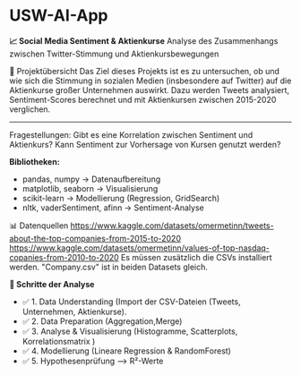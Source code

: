 # USW-AI-App

**📈 Social Media Sentiment & Aktienkurse**
Analyse des Zusammenhangs zwischen Twitter-Stimmung und Aktienkursbewegungen

📌 Projektübersicht
Das Ziel dieses Projekts ist es zu untersuchen, ob und wie sich die Stimmung in sozialen Medien (insbesondere auf Twitter) auf die Aktienkurse großer Unternehmen auswirkt.
Dazu werden Tweets analysiert, Sentiment-Scores berechnet und mit Aktienkursen zwischen 2015-2020 verglichen.

-------------------------------------------------------------
Fragestellungen:
Gibt es eine Korrelation zwischen Sentiment und Aktienkurs?
Kann Sentiment zur Vorhersage von Kursen genutzt werden?

**Bibliotheken:**

- pandas, numpy → Datenaufbereitung
- matplotlib, seaborn → Visualisierung
- scikit-learn → Modellierung (Regression, GridSearch)
- nltk, vaderSentiment, afinn → Sentiment-Analyse

📊 Datenquellen
https://www.kaggle.com/datasets/omermetinn/tweets-about-the-top-companies-from-2015-to-2020
https://www.kaggle.com/datasets/omermetinn/values-of-top-nasdaq-copanies-from-2010-to-2020
Es müssen zusätzlich die CSVs installiert werden. "Company.csv" ist in beiden Datasets gleich.

**📑 Schritte der Analyse**
- ✅ 1. Data Understanding (Import der CSV-Dateien (Tweets, Unternehmen, Aktienkurse).
- ✅ 2. Data Preparation (Aggregation,Merge)
- ✅ 3. Analyse & Visualisierung (Histogramme, Scatterplots, Korrelationsmatrix )
- ✅ 4. Modellierung (Lineare Regression & RandomForest)
- ✅ 5. Hypothesenprüfung --> R²-Werte
